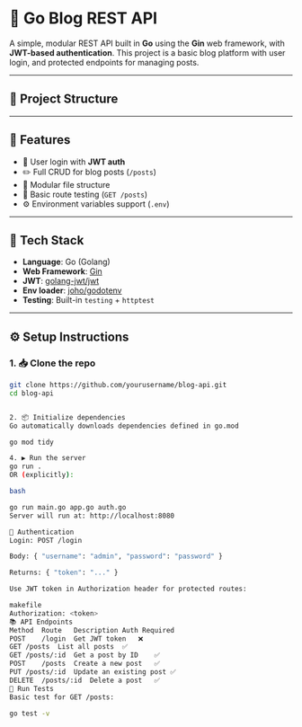 # 📝 Go Blog REST API

A simple, modular REST API built in **Go** using the **Gin** web framework, with **JWT-based authentication**. This project is a basic blog platform with user login, and protected endpoints for managing posts.

---

## 📁 Project Structure


---

## 🚀 Features

- 🔐 User login with **JWT auth**
- ✏️ Full CRUD for blog posts (`/posts`)
- 🧱 Modular file structure
- 🧪 Basic route testing (`GET /posts`)
- ⚙️ Environment variables support (`.env`)

---

## 🧰 Tech Stack

- **Language**: Go (Golang)
- **Web Framework**: [Gin](https://github.com/gin-gonic/gin)
- **JWT**: [golang-jwt/jwt](https://github.com/golang-jwt/jwt)
- **Env loader**: [joho/godotenv](https://github.com/joho/godotenv)
- **Testing**: Built-in `testing` + `httptest`

---

## ⚙️ Setup Instructions

### 1. 📥 Clone the repo

```bash
git clone https://github.com/yourusername/blog-api.git
cd blog-api


2. 📦 Initialize dependencies
Go automatically downloads dependencies defined in go.mod

go mod tidy

4. ▶️ Run the server
go run .
OR (explicitly):

bash

go run main.go app.go auth.go
Server will run at: http://localhost:8080

🔐 Authentication
Login: POST /login

Body: { "username": "admin", "password": "password" }

Returns: { "token": "..." }

Use JWT token in Authorization header for protected routes:

makefile
Authorization: <token>
📚 API Endpoints
Method	Route	Description	Auth Required
POST	/login	Get JWT token	❌
GET	/posts	List all posts	✅
GET	/posts/:id	Get a post by ID	✅
POST	/posts	Create a new post	✅
PUT	/posts/:id	Update an existing post	✅
DELETE	/posts/:id	Delete a post	✅
🧪 Run Tests
Basic test for GET /posts:

go test -v
